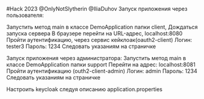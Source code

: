 #Hack 2023
@OnlyNotSlytherin
@IliaDuhov
Запуск приложения через пользователя:

Запустить метод main в классе DemoApplication папки client,
Дождаться запуска сервера
В браузере перейти на URL-адрес, localhost:8080
Пройти аутентификацию, через сервис кейклоак(oauth2-client)
Логин: tester3
Пароль: 1234
Следовать указаниям на страничке

Запуск приложения через администратора:
Запустить метод main в классе DemoApplication папки support
Перейти на адрес: localhost:8081
Пройти аутентификацию (outh2-client-admin)
Логин: admin
Пароль: 1234
Следовать указаниям на страничке

Настроить keycloak следуя описанию application.properties

